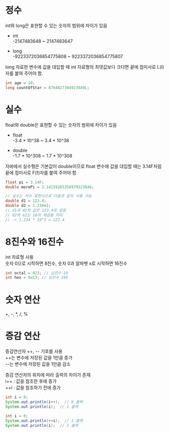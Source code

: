 # 정수
int와 long은 표현할 수 있는 숫자의 범위에 차이가 있음

- int   
  -2147483648 ~ 2147483647

- long   
  -9223372036854775808 ~ 9223372036854775807

long 자료현 변수에 값을 대입할 때 int 자료형의 최댓값보다 크다면 끝에 접미사로 L(l)자를 붙여 주어야 함.
```Java
int age = 10;
long countOfStar = 8764827384923849L; 
```

# 실수
float와 double은 표현할 수 있는 숫자의 범위에 차이가 있음

- float   
  -3.4 * 10^38 ~ 3.4 * 10^38

- double   
  -1.7 * 10^308 ~ 1.7 * 10^308

자바에서 실수형은 기본값이 double이므로 float 변수에 값을 대입할 때는 3.14F처럼 끝에 접미사로 F(f)자를 붙여 주어야 함.
```Java
float pi = 3.14F;
double morePi = 3.14159265358979323846;

// 실수는 지수 표현식으로 다음과 같이 사용 가능
double d1 = 123.4;
double d2 = 1.234e2;
// d1과 d2의 값은 123.4로 같음
// d2의 e2는 10의 제곱을 의미
// -> 1.234 * 10^2 = 123.4
```

# 8진수와 16진수
int 자료형 사용   
숫자 0으로 시작하면 8진수, 숫자 0과 알파벳 x로 시작하면 16진수
```Java
int octal = 023; // 십진수 19
int hex = 0xC3; // 십진수 195
```

# 숫자 연산
+, -, *, /, %

# 증감 연산
증감연산자 ++, -- 기호를 사용   
++는 변수에 저장된 값을 1만큼 증가   
--는 변수에 저장된 값을 1만큼 감소   

증감 연산자의 위치에 따라 출력의 차이가 존재   
i++ : 값을 참조한 후에 증가   
++i : 값을 참조하기 전에 증가   
```Java
int i = 0;
System.out.println(i++);  // 0 출력
System.out.println(i);  // 1 출력

int i = 0;
System.out.println(++i);  // 1 출력
System.out.println(i);  // 1 출력
```